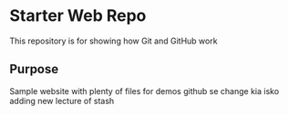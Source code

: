 # Starter Web Repo

This repository is for showing how Git and GitHub work

## Purpose
Sample website with plenty of files for demos
github se change kia isko
adding new lecture of stash